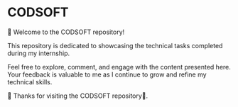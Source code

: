 # CODSOFT
👋 Welcome to the CODSOFT repository!

This repository is dedicated to showcasing the technical tasks completed during my internship.

Feel free to explore, comment, and engage with the content presented here. Your feedback is valuable to me as I continue to grow and refine my technical skills.

🙌 Thanks for visiting the CODSOFT repository🎉.
